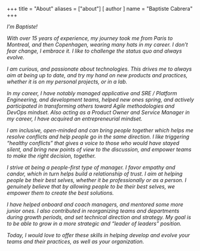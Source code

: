 +++
title = "About"
aliases = ["about"]
[ author ]
  name = "Baptiste Cabrera"
+++

_I’m Baptiste!_

_With over 15 years of experience, my journey took me from Paris to Montreal, and then Copenhagen, wearing many hats in my career. I don’t fear change, I embrace it. I like to challenge the status quo and always evolve._

_I am curious, and passionate about technologies. This drives me to always aim at being up to date, and try my hand on new products and practices, whether it is on my personal projects, or in a lab._

_In my career, I have notably managed applicative and SRE / Platform Engineering, and development teams, helped new ones spring, and actively participated in transforming others toward Agile methodologies and DevOps mindset. Also acting as a Product Owner and Service Manager in my career, I have acquired an entrepreneurial mindset._

_I am inclusive, open-minded and can bring people together which helps me resolve conflicts and help people go in the same direction. I like triggering “healthy conflicts” that gives a voice to those who would have stayed silent, and bring new points of view to the discussion, and empower teams to make the right decision, together._

_I strive at being a people-first type of manager. I favor empathy and candor, which in turn helps build a relationship of trust. I aim at helping people be their best selves, whether it be professionally or as a person. I genuinely believe that by allowing people to be their best selves, we empower them to create the best solutions._

_I have helped onboard and coach managers, and mentored some more junior ones. I also contributed in reorganizing teams and departments during growth periods, and set technical direction and strategy. My goal is to be able to grow in a more strategic and “leader of leaders” position._

_Today, I would love to offer these skills in helping develop and evolve your teams and their practices, as well as your organization._
